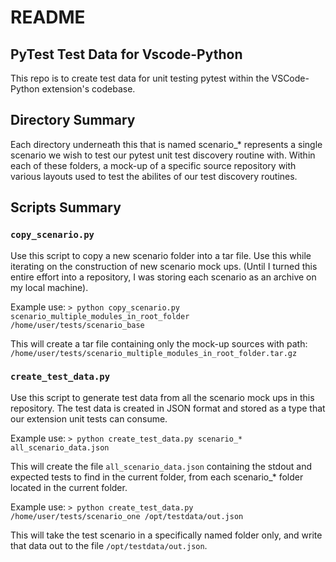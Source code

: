 # README
## PyTest Test Data for Vscode-Python 

This repo is to create test data for unit testing pytest within the 
VSCode-Python extension's codebase.

## Directory Summary

Each directory underneath this that is named scenario_* represents a single
scenario we wish to test our pytest unit test discovery routine with. Within
each of these folders, a mock-up of a specific source repository with various
layouts used to test the abilites of our test discovery routines.

## Scripts Summary

### `copy_scenario.py`
Use this script to copy a new scenario folder into a tar file. Use this while
iterating on the construction of new scenario mock ups. (Until I turned this
entire effort into a repository, I was storing each scenario as an archive
on my local machine).

Example use:
`> python copy_scenario.py scenario_multiple_modules_in_root_folder /home/user/tests/scenario_base`

This will create a tar file containing only the mock-up sources with path:
`/home/user/tests/scenario_multiple_modules_in_root_folder.tar.gz`

### `create_test_data.py`
Use this script to generate test data from all the scenario mock ups in this
repository. The test data is created in JSON format and stored as a type that
our extension unit tests can consume.

Example use:
`> python create_test_data.py scenario_* all_scenario_data.json`

This will create the file `all_scenario_data.json` containing the stdout and
expected tests to find in the current folder, from each scenario_* folder 
located in the current folder.

Example use:
`> python create_test_data.py /home/user/tests/scenario_one /opt/testdata/out.json`

This will take the test scenario in a specifically named folder only, and write
that data out to the file `/opt/testdata/out.json`.


